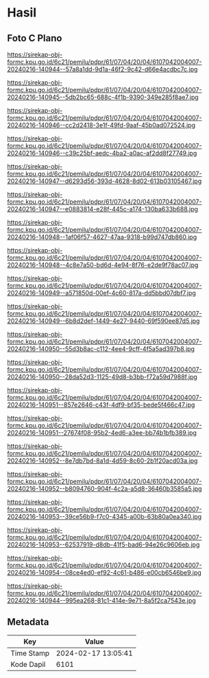 # Hasil

## Foto C Plano

https://sirekap-obj-formc.kpu.go.id/6c21/pemilu/pdpr/61/07/04/20/04/6107042004007-20240216-140944--57a8a1dd-9d1a-46f2-9c42-d66e4acdbc7c.jpg

https://sirekap-obj-formc.kpu.go.id/6c21/pemilu/pdpr/61/07/04/20/04/6107042004007-20240216-140945--5db2bc65-688c-4f1b-9390-349e285f8ae7.jpg

https://sirekap-obj-formc.kpu.go.id/6c21/pemilu/pdpr/61/07/04/20/04/6107042004007-20240216-140946--cc2d2418-3e1f-49fd-9aaf-45b0ad072524.jpg

https://sirekap-obj-formc.kpu.go.id/6c21/pemilu/pdpr/61/07/04/20/04/6107042004007-20240216-140946--c39c25bf-aedc-4ba2-a0ac-af2dd8f27749.jpg

https://sirekap-obj-formc.kpu.go.id/6c21/pemilu/pdpr/61/07/04/20/04/6107042004007-20240216-140947--d6293d56-393d-4628-8d02-613b03105467.jpg

https://sirekap-obj-formc.kpu.go.id/6c21/pemilu/pdpr/61/07/04/20/04/6107042004007-20240216-140947--e0883814-e28f-445c-a174-130ba633b688.jpg

https://sirekap-obj-formc.kpu.go.id/6c21/pemilu/pdpr/61/07/04/20/04/6107042004007-20240216-140948--1af06f57-4627-47aa-9318-b99d747db860.jpg

https://sirekap-obj-formc.kpu.go.id/6c21/pemilu/pdpr/61/07/04/20/04/6107042004007-20240216-140948--4c8e7a50-bd6d-4e94-8f76-e2de9f78ac07.jpg

https://sirekap-obj-formc.kpu.go.id/6c21/pemilu/pdpr/61/07/04/20/04/6107042004007-20240216-140949--a571850d-00ef-4c60-817a-dd5bbd07dbf7.jpg

https://sirekap-obj-formc.kpu.go.id/6c21/pemilu/pdpr/61/07/04/20/04/6107042004007-20240216-140949--6b8d2def-1449-4e27-9440-69f590ee87d5.jpg

https://sirekap-obj-formc.kpu.go.id/6c21/pemilu/pdpr/61/07/04/20/04/6107042004007-20240216-140950--55d3b8ac-c112-4ee4-9cff-4f5a5ad397b8.jpg

https://sirekap-obj-formc.kpu.go.id/6c21/pemilu/pdpr/61/07/04/20/04/6107042004007-20240216-140950--28da52d3-1125-49d8-b3bb-f72a59d7988f.jpg

https://sirekap-obj-formc.kpu.go.id/6c21/pemilu/pdpr/61/07/04/20/04/6107042004007-20240216-140951--857e2646-c43f-4df9-bf35-bede5f466c47.jpg

https://sirekap-obj-formc.kpu.go.id/6c21/pemilu/pdpr/61/07/04/20/04/6107042004007-20240216-140951--27674f08-95b2-4ed6-a3ee-bb74b1bfb389.jpg

https://sirekap-obj-formc.kpu.go.id/6c21/pemilu/pdpr/61/07/04/20/04/6107042004007-20240216-140952--8e7db7bd-8a1d-4d59-8c60-2b1f20acd03a.jpg

https://sirekap-obj-formc.kpu.go.id/6c21/pemilu/pdpr/61/07/04/20/04/6107042004007-20240216-140952--b8094760-904f-4c2a-a5d8-36460b3585a5.jpg

https://sirekap-obj-formc.kpu.go.id/6c21/pemilu/pdpr/61/07/04/20/04/6107042004007-20240216-140953--39ce56b9-f7c0-4345-a00b-63b80a0ea340.jpg

https://sirekap-obj-formc.kpu.go.id/6c21/pemilu/pdpr/61/07/04/20/04/6107042004007-20240216-140953--62537919-d8db-41f5-bad6-94e26c9606eb.jpg

https://sirekap-obj-formc.kpu.go.id/6c21/pemilu/pdpr/61/07/04/20/04/6107042004007-20240216-140954--08ce4ed0-ef92-4c61-b486-e00cb6546be9.jpg

https://sirekap-obj-formc.kpu.go.id/6c21/pemilu/pdpr/61/07/04/20/04/6107042004007-20240216-140944--995ea268-81c1-414e-9e71-8a5f2ca7543e.jpg


## Metadata

| Key        | Value               |
| ---------- | ------------------- |
| Time Stamp | 2024-02-17 13:05:41 |
| Kode Dapil | 6101                |



